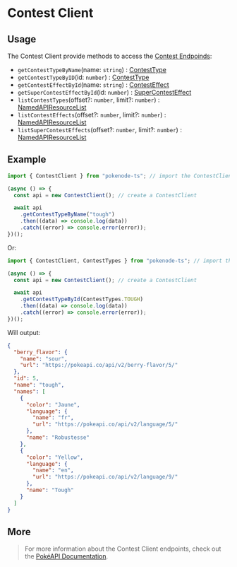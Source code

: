 # Contest Client

## Usage

The Contest Client provide methods to access the [Contest Endpoinds](https://pokeapi.co/docs/v2#contests-section):

- `getContestTypeByName`(name: `string`) : [ContestType](/docs/typings/contest-typings#contest-type)
- `getContestTypeByID`(id: `number`) : [ContestType](/docs/typings/contest-typings#contest-type)
- `getContestEffectById`(name: `string`) : [ContestEffect](/docs/typings/contest-typings#contest-effect)
- `getSuperContestEffectById`(id: `number`) : [SuperContestEffect](/docs/typings/contest-typings#super-contest-effect)
- `listContestTypes`(offset?: `number`, limit?: `number`) : [NamedAPIResourceList](/docs/typings/common-typings#named-api-resource-list)
- `listContestEffects`(offset?: `number`, limit?: `number`) : [NamedAPIResourceList](/docs/typings/common-typings#named-api-resource-list)
- `listSuperContestEffects`(offset?: `number`, limit?: `number`) : [NamedAPIResourceList](/docs/typings/common-typings#named-api-resource-list)

## Example

```js
import { ContestClient } from "pokenode-ts"; // import the ContestClient

(async () => {
  const api = new ContestClient(); // create a ContestClient

  await api
    .getContestTypeByName("tough")
    .then((data) => console.log(data))
    .catch((error) => console.error(error));
})();
```

Or:

```js
import { ContestClient, ContestTypes } from "pokenode-ts"; // import the ContestClient and the ContestTypes enum

(async () => {
  const api = new ContestClient(); // create a ContestClient

  await api
    .getContestTypeById(ContestTypes.TOUGH)
    .then((data) => console.log(data))
    .catch((error) => console.error(error));
})();
```

Will output:

```json
{
  "berry_flavor": {
    "name": "sour",
    "url": "https://pokeapi.co/api/v2/berry-flavor/5/"
  },
  "id": 5,
  "name": "tough",
  "names": [
    {
      "color": "Jaune",
      "language": {
        "name": "fr",
        "url": "https://pokeapi.co/api/v2/language/5/"
      },
      "name": "Robustesse"
    },
    {
      "color": "Yellow",
      "language": {
        "name": "en",
        "url": "https://pokeapi.co/api/v2/language/9/"
      },
      "name": "Tough"
    }
  ]
}
```

## More

> For more information about the Contest Client endpoints, check out the [PokéAPI Documentation](https://pokeapi.co/docs/v2#contests-section).
